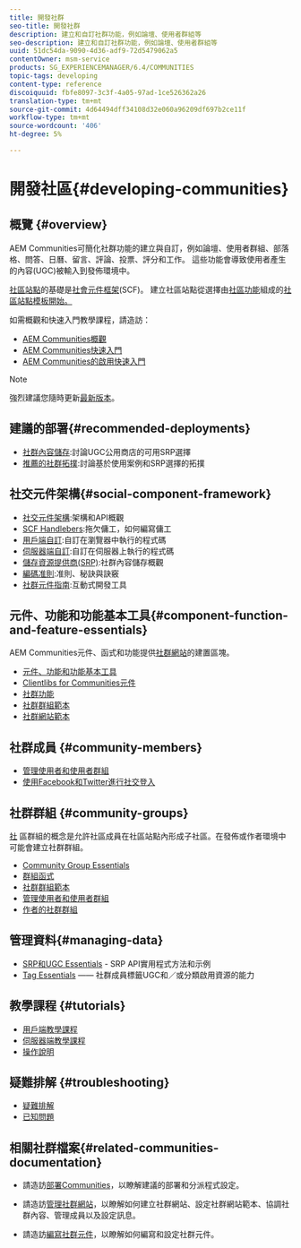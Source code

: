 ```yaml
---
title: 開發社群
seo-title: 開發社群
description: 建立和自訂社群功能，例如論壇、使用者群組等
seo-description: 建立和自訂社群功能，例如論壇、使用者群組等
uuid: 51dc54da-9090-4d36-adf9-72d5479062a5
contentOwner: msm-service
products: SG_EXPERIENCEMANAGER/6.4/COMMUNITIES
topic-tags: developing
content-type: reference
discoiquuid: fbfe8097-3c3f-4a05-97ad-1ce526362a26
translation-type: tm+mt
source-git-commit: 4d64494dff34108d32e060a96209df697b2ce11f
workflow-type: tm+mt
source-wordcount: '406'
ht-degree: 5%

---
```



# 開發社區{#developing-communities}

## 概覽 {#overview}

AEM Communities可簡化社群功能的建立與自訂，例如論壇、使用者群組、部落格、問答、日曆、留言、評論、投票、評分和工作。 這些功能會導致使用者產生的內容(UGC)被輸入到發佈環境中。

[社區站點](overview.md#communitiessites)的基礎是[社會元件框架](scf.md)(SCF)。 建立社區站點從選擇由[社區功能](functions.md)組成的[社區站點模板開始。](sites-console.md)

如需概觀和快速入門教學課程，請造訪：

* [AEM Communities概觀](overview.md)
* [AEM Communities快速入門](getting-started.md)
* [AEM Communities的啟用快速入門](getting-started-enablement.md)

>[!NOTE]
>
>強烈建議您隨時更新[最新版本](deploy-communities.md#latest-releases)。

## 建議的部署{#recommended-deployments}

* [社群內容儲存](working-with-srp.md):討論UGC公用商店的可用SRP選擇
* [推薦的社群拓撲](topologies.md):討論基於使用案例和SRP選擇的拓撲

## 社交元件架構{#social-component-framework}

* [社交元件架構](scf.md):架構和API概觀
* [SCF Handlebers](handlebars-helpers.md):拖欠傭工，如何編寫傭工
* [用戶端自訂](client-customize.md):自訂在瀏覽器中執行的程式碼
* [伺服器端自訂](server-customize.md):自訂在伺服器上執行的程式碼
* [儲存資源提供商(SRP)](srp.md):社群內容儲存概觀
* [編碼准則](code-guide.md):准則、秘訣與訣竅
* [社群元件指南](components-guide.md):互動式開發工具

## 元件、功能和功能基本工具{#component-function-and-feature-essentials}

AEM Communities元件、函式和功能提供[社群網站](sites-console.md)的建置區塊。

* [元件、功能和功能基本工具](essentials.md)
* [Clientlibs for Communities元件](clientlibs.md)
* [社群功能](functions.md)
* [社群群組範本](tools-groups.md)
* [社群網站範本](sites.md)

## 社群成員 {#community-members}

* [管理使用者和使用者群組](users.md)
* [使用Facebook和Twitter進行社交登入](social-login.md)

## 社群群組 {#community-groups}

[社](overview.md#communitygroups) 區群組的概念是允許社區成員在社區站點內形成子社區。在發佈或作者環境中可能會建立社群群組。

* [Community Group Essentials](essentials-groups.md)
* [群組函式](functions.md#groups-function)
* [社群群組範本](tools-groups.md)
* [管理使用者和使用者群組](users.md)
* [作者的社群群組](creating-groups.md)

## 管理資料{#managing-data}

* [SRP和UGC Essentials](srp-and-ugc.md)  - SRP API實用程式方法和示例
* [Tag Essentials](tag.md)  —— 社群成員標籤UGC和／或分類啟用資源的能力

## 教學課程 {#tutorials}

* [用戶端教學課程](tutorials.md#client-side-customization)
* [伺服器端教學課程](tutorials.md#server-side-customization)
* [操作說明](tutorials.md#how-to-instructions)

## 疑難排解 {#troubleshooting}

* [疑難排解](troubleshooting.md)
* [已知問題](/help/release-notes/known-issues.md)

## 相關社群檔案{#related-communities-documentation}

* 請造訪[部署Communities](deploy-communities.md)，以瞭解建議的部署和分派程式設定。

* 請造訪[管理社群網站](administer-landing.md)，以瞭解如何建立社群網站、設定社群網站範本、協調社群內容、管理成員以及設定訊息。

* 請造訪[編寫社群元件](author-communities.md)，以瞭解如何編寫和設定社群元件。

